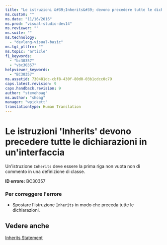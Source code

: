 ```yaml
---
title: "Le istruzioni &#39;Inherits&#39; devono precedere tutte le dichiarazioni in un&#39;interfaccia | Microsoft Docs"
ms.custom: ""
ms.date: "11/16/2016"
ms.prod: "visual-studio-dev14"
ms.reviewer: ""
ms.suite: ""
ms.technology: 
  - "devlang-visual-basic"
ms.tgt_pltfrm: ""
ms.topic: "article"
f1_keywords: 
  - "bc30357"
  - "vbc30357"
helpviewer_keywords: 
  - "BC30357"
ms.assetid: 730481dc-cbf8-430f-80d0-03b1cdcc0c79
caps.latest.revision: 9
caps.handback.revision: 9
author: "stevehoag"
ms.author: "shoag"
manager: "wpickett"
translationtype: Human Translation
---
```

# Le istruzioni &#39;Inherits&#39; devono precedere tutte le dichiarazioni in un&#39;interfaccia
Un'istruzione `Inherits` deve essere la prima riga non vuota non di commento in una definizione di classe.  
  
 **ID errore:** BC30357  
  
### Per correggere l'errore  
  
-   Spostare l'istruzione `Inherits` in modo che preceda tutte le dichiarazioni.  
  
## Vedere anche  
 [Inherits Statement](../../visual-basic/language-reference/statements/inherits-statement.md)